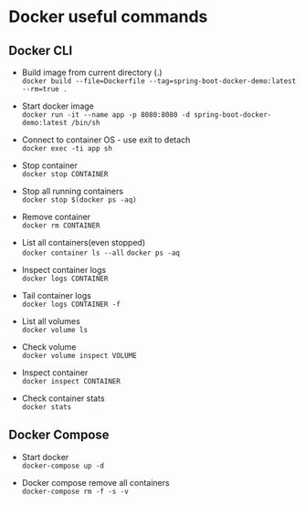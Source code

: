 # Docker useful commands

## Docker CLI

- Build image from current directory (.) <br>
`docker build --file=Dockerfile --tag=spring-boot-docker-demo:latest --rm=true .`

- Start docker image <br>
`docker run -it --name app -p 8080:8080 -d spring-boot-docker-demo:latest /bin/sh`

- Connect to container OS - use exit to detach <br>
`docker exec -ti app sh`

- Stop container <br>
`docker stop CONTAINER `

- Stop all running containers <br>
`docker stop $(docker ps -aq)`

- Remove container <br>
`docker rm CONTAINER`

- List all containers(even stopped) <br>
`docker container ls --all`
`docker ps -aq`

- Inspect container logs <br>
`docker logs CONTAINER`

- Tail container logs <br>
`docker logs CONTAINER -f`

- List all volumes <br>
`docker volume ls`

- Check volume <br>
`docker volume inspect VOLUME`

- Inspect container <br>
`docker inspect CONTAINER`

- Check container stats <br>
`docker stats`

## Docker Compose

- Start docker <br>
`docker-compose up -d`

- Docker compose remove all containers <br>
`docker-compose rm -f -s -v`